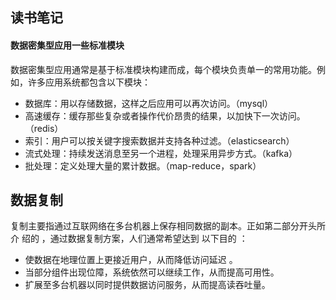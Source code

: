 ## 读书笔记

#### 数据密集型应用一些标准模块

数据密集型应用通常是基于标准模块构建而成，每个模块负责单一的常用功能。例如，许多应用系统都包含以下模块：

- 数据库：用以存储数据，这样之后应用可以再次访问。（mysql）
- 高速缓存：缓存那些复杂或者操作代价昂贵的结果，以加快下一次访问。（redis）
- 索引：用户可以按关键字搜索数据并支持各种过滤。（elasticsearch）
- 流式处理：持续发送消息至另一个进程，处理采用异步方式。（kafka）
- 批处理：定义处理大量的累计数据。（map-reduce，spark）

## 数据复制

复制主要指通过互联网络在多台机器上保存相同数据的副本。正如第二部分开头所介 绍的 ，通过数据复制方案，人们通常希望达到 以下目的 ：

- 使数据在地理位置上更接近用户，从而降低访问延迟 。
- 当部分组件出现位障，系统依然可以继续工作，从而提高可用性。
- 扩展至多台机器以同时提供数据访问服务，从而提高读吞吐量。

